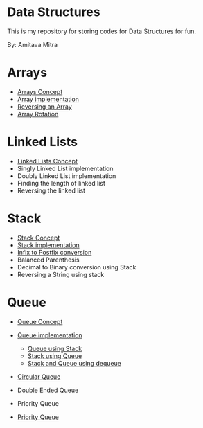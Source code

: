 # Data Structures
This is my repository for storing codes for Data Structures for fun.

By: Amitava Mitra<br />

# Arrays

* [Arrays Concept](https://www.tutorialspoint.com/data_structures_algorithms/array_data_structure.htm)
* [Array implementation](https://www.tutorialspoint.com/data_structures_algorithms/array_data_structure.htm)
* [Reversing an Array](https://www.geeksforgeeks.org/write-a-program-to-reverse-an-array-or-string/)
* [Array Rotation](https://www.geeksforgeeks.org/array-rotation/)

# Linked Lists

* [Linked Lists Concept](https://www.geeksforgeeks.org/data-structures/linked-list/)
* Singly Linked List implementation
* Doubly Linked List implementation
* Finding the length of linked list
* Reversing the linked list

# Stack

* [Stack Concept](https://www.cs.cmu.edu/~adamchik/15-121/lectures/Stacks%20and%20Queues/Stacks%20and%20Queues.html)
* [Stack implementation](https://www.geeksforgeeks.org/stack-data-structure/#design)
* [Infix to Postfix conversion](https://www.geeksforgeeks.org/stack-set-2-infix-to-postfix/)
* Balanced Parenthesis
* Decimal to Binary conversion using Stack
* Reversing a String using stack

# Queue

* [Queue Concept](https://www.geeksforgeeks.org/queue-data-structure/)
* [Queue implementation](https://www.geeksforgeeks.org/queue-data-structure/#implementation)
    * [Queue using Stack](https://www.geeksforgeeks.org/queue-using-stacks/)
    * [Stack using Queue](https://www.geeksforgeeks.org/implement-stack-using-queue/)
    * [Stack and Queue using dequeue](https://www.geeksforgeeks.org/implement-stack-queue-using-deque/)
* [Circular Queue](https://www.geeksforgeeks.org/circular-queue-set-2-circular-linked-list-implementation/)
* Double Ended Queue

* Priority Queue


* [Priority Queue](https://en.wikipedia.org/wiki/Priority_queue)




